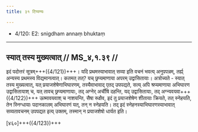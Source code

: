 ```yaml
---
title: ३१ टिप्पण्यः

---
```

- 4/120: E2: snigdham annaṃ bhuktaṃ

____________________________________________


## स्यात् तस्य मुख्यत्वात् // MS_४,१.३९ //

इदं पदोत्तरं सूत्रम्+++({4/121})+++। यदि प्रथमस्याभावात् सव्या इति वचनं भवत्य् अनुपपन्नम्, तर्ह्य् अन्यस्य प्रथमस्य विद्यमानत्वात्। कतमत् तत्? यच् छ्रप्यमाणाया अपरम् उद्वासितायाः। अत्रोच्यते - स्यात् तस्य मुख्यत्वात्, यत् प्रयाजशेषेणाभिघारणम्, तस्यैवाभावाद् एतद् उपपद्यते, सत्य् अपि श्रप्यमाणाया अभिघारण उद्वासितायाश् च, यत् तावच् छ्रप्यमाणायाः, तद् अग्नेर् अर्चींषि दहन्ति, यद् उद्वासितायाः, तद् अग्न्यवयवा+++({4/122})+++ ऊष्मावयवाश् च नाशयन्ति, सैषा रूक्षैव, इदं तु प्रयाजशेषेण शीतायाः क्रियते, तत् स्नेहयति, तेन स्निग्धायाः पदानकालम् अभिघारणं यत्, तन् न स्नेहयति। तद् इदं स्नेहनस्याभिघारणस्याभावात् सव्यतावचनम् उपपद्यत इत्य् उक्तम्, तस्मान् न प्रयाजशेषो धार्यत इति।

[४६०]+++({4/123})+++